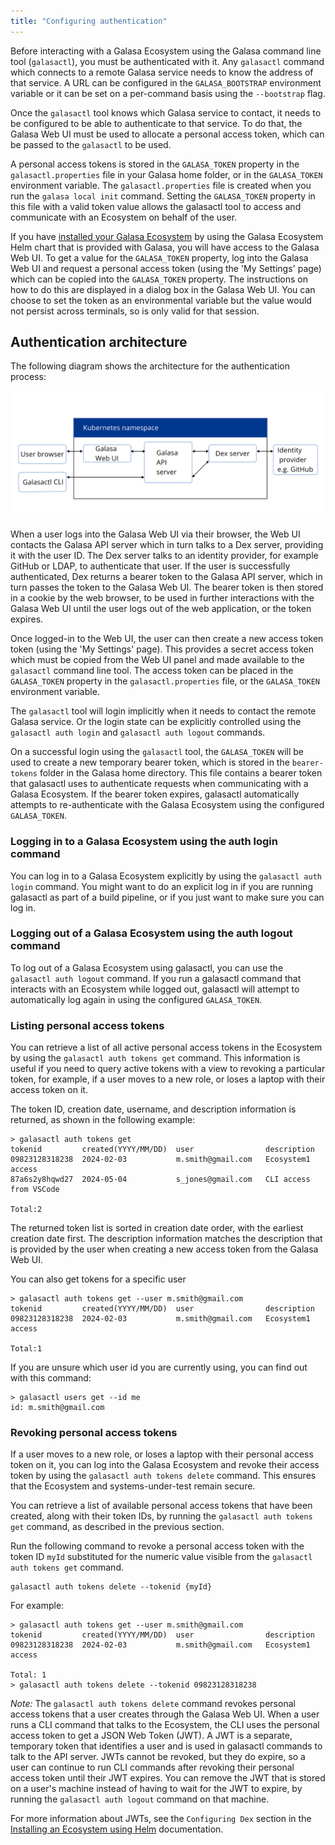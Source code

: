 ```yaml
---
title: "Configuring authentication"
---
```


Before interacting with a Galasa Ecosystem using the Galasa command line tool (`galasactl`), you must be authenticated with it. Any `galasactl` command which connects to a remote Galasa service needs to know the address of that service. A URL can be configured in the  `GALASA_BOOTSTRAP` environment variable or it can be set on a per-command basis using the `--bootstrap` flag.

Once the `galasactl` tool knows which Galasa service to contact, it needs to be configured to be able to authenticate to that service.
To do that, the Galasa Web UI must be used to allocate a personal access token, which can be passed to the `galasactl` to be used.

A personal access tokens is stored in the `GALASA_TOKEN` property in the `galasactl.properties` file in your Galasa home folder, or in the `GALASA_TOKEN` environment variable. The `galasactl.properties` file is created when you run the `galasa local init` command. Setting the `GALASA_TOKEN` property in this file with a valid token value allows the galasactl tool to access and communicate with an Ecosystem on behalf of the user.

If you have [installed your Galasa Ecosystem](../ecosystem/ecosystem-installing-k8s) by using the Galasa Ecosystem Helm chart that is provided with Galasa, you will have access to the Galasa Web UI. To get a value for the `GALASA_TOKEN` property, log into the Galasa Web UI and request a personal access token (using the 'My Settings' page) which can be copied into the `GALASA_TOKEN` property. The instructions on how to do this are displayed in a dialog box in the Galasa Web UI. You can choose to set the token as an environmental variable but the value would not persist across terminals, so is only valid for that session.

## Authentication architecture

The following diagram shows the architecture for the authentication process:

![Galasa ecosystem architecture:](ecosystem-cluster-auth.svg)


When a user logs into the Galasa Web UI via their browser, the Web UI contacts the Galasa API server which in turn talks to a Dex server, providing it with the user ID. The Dex server talks to an identity provider, for example GitHub or LDAP, to authenticate that user. If the user is successfully authenticated, Dex returns a bearer token to the Galasa API server, which in turn passes the token to the Galasa Web UI. The bearer token is then stored in a cookie by the web browser, to be used in further interactions with the Galasa Web UI until the user logs out of the web application, or the token expires.

Once logged-in to the Web UI, the user can then create a new access token token (using the 'My Settings' page). This provides a secret access token which must be copied from the Web UI panel and made available to the `galasactl` command line tool. The access token can be placed in the `GALASA_TOKEN` property in the `galasactl.properties` file, or the `GALASA_TOKEN` environment variable.

The `galasactl` tool will login implicitly when it needs to contact the remote Galasa service. Or the login state can be explicitly controlled using the `galasactl auth login` and `galasactl auth logout` commands.

On a successful login using the `galasactl` tool, the `GALASA_TOKEN` will be used to create a new temporary bearer token, which is stored in the `bearer-tokens` folder in the Galasa home directory. This file contains a bearer token that galasactl uses to authenticate requests when communicating with a Galasa Ecosystem. If the bearer token expires, galasactl automatically attempts to re-authenticate with the Galasa Ecosystem using the configured `GALASA_TOKEN`.


### Logging in to a Galasa Ecosystem using the auth login command

You can log in to a Galasa Ecosystem explicitly by using the `galasactl auth login` command. You might want to do an explicit log in if you are running galasactl as part of a build pipeline, or if you just want to make sure you can log in.


### Logging out of a Galasa Ecosystem using the auth logout command

To log out of a Galasa Ecosystem using galasactl, you can use the `galasactl auth logout` command. If you run a galasactl command that interacts with an Ecosystem while logged out, galasactl will attempt to automatically log again in using the configured `GALASA_TOKEN`.


### Listing personal access tokens

You can retrieve a list of all active personal access tokens in the Ecosystem by using the `galasactl auth tokens get` command. This information is useful if you need to query active tokens with a view to revoking a particular token, for example, if a user moves to a new role, or loses a laptop with their access token on it.

The token ID, creation date, username, and description information is returned, as shown in the following example:

```console
> galasactl auth tokens get 
tokenid         created(YYYY/MM/DD)  user                description
09823128318238  2024-02-03           m.smith@gmail.com   Ecosystem1 access 
87a6s2y8hqwd27  2024-05-04           s_jones@gmail.com   CLI access from VSCode

Total:2
```

The returned token list is sorted in creation date order, with the earliest creation date first. The description information matches the description that is provided by the user when creating a new access token from the Galasa Web UI.

You can also get tokens for a specific user

```
> galasactl auth tokens get --user m.smith@gmail.com
tokenid         created(YYYY/MM/DD)  user                description
09823128318238  2024-02-03           m.smith@gmail.com   Ecosystem1 access 

Total:1
```

If you are unsure which user id you are currently using, you can find out with this command:
```
> galasactl users get --id me  
id: m.smith@gmail.com
```

### Revoking personal access tokens

If a user moves to a new role, or loses a laptop with their personal access token on it, you can log into the Galasa Ecosystem and revoke their access token by using the `galasactl auth tokens delete` command. This ensures that the Ecosystem and systems-under-test remain secure.

You can retrieve a list of available personal access tokens that have been created, along with their token IDs, by running the `galasactl auth tokens get` command, as described in the previous section. 


Run the following command to revoke a personal access token with the token ID `myId` substituted for the numeric value visible from the `galasactl auth tokens get` command.

```
galasactl auth tokens delete --tokenid {myId}
```

For example:
```
> galasactl auth tokens get --user m.smith@gmail.com
tokenid         created(YYYY/MM/DD)  user                description
09823128318238  2024-02-03           m.smith@gmail.com   Ecosystem1 access 

Total: 1
> galasactl auth tokens delete --tokenid 09823128318238
```

*Note:* The `galasactl auth tokens delete` command revokes personal access tokens that a user creates through the Galasa Web UI. When a user runs a CLI command that talks to the Ecosystem, the CLI uses the personal access token to get a JSON Web Token (JWT). A JWT is a separate, temporary token that identifies a user and is used in galasactl commands to talk to the API server. JWTs cannot be revoked, but they do expire, so a user can continue to run CLI commands after revoking their personal access token until their JWT expires. You can remove the JWT that is stored on a user's machine instead of having to wait for the JWT to expire, by running the `galasactl auth logout` command on that machine.

For more information about JWTs, see the `Configuring Dex` section in the [Installing an Ecosystem using Helm](ecosystem-installing-k8s) documentation.







